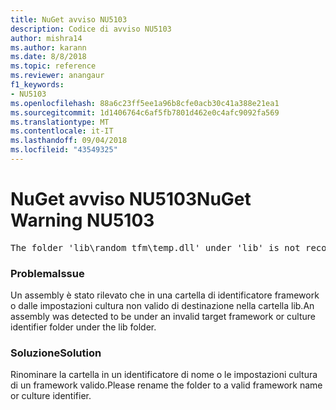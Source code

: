 ```yaml
---
title: NuGet avviso NU5103
description: Codice di avviso NU5103
author: mishra14
ms.author: karann
ms.date: 8/8/2018
ms.topic: reference
ms.reviewer: anangaur
f1_keywords:
- NU5103
ms.openlocfilehash: 88a6c23ff5ee1a96b8cfe0acb30c41a388e21ea1
ms.sourcegitcommit: 1d1406764c6af5fb7801d462e0c4afc9092fa569
ms.translationtype: MT
ms.contentlocale: it-IT
ms.lasthandoff: 09/04/2018
ms.locfileid: "43549325"
---
```

# <a name="nuget-warning-nu5103"></a><span data-ttu-id="9ea86-103">NuGet avviso NU5103</span><span class="sxs-lookup"><span data-stu-id="9ea86-103">NuGet Warning NU5103</span></span>
<pre>The folder 'lib\random_tfm\temp.dll' under 'lib' is not recognized as a valid framework name or a supported culture identifier. Rename it to a valid framework name or culture identifier.</pre>

### <a name="issue"></a><span data-ttu-id="9ea86-104">Problema</span><span class="sxs-lookup"><span data-stu-id="9ea86-104">Issue</span></span>

<span data-ttu-id="9ea86-105">Un assembly è stato rilevato che in una cartella di identificatore framework o dalle impostazioni cultura non valido di destinazione nella cartella lib.</span><span class="sxs-lookup"><span data-stu-id="9ea86-105">An assembly was detected to be under an invalid target framework or culture identifier folder under the lib folder.</span></span>


### <a name="solution"></a><span data-ttu-id="9ea86-106">Soluzione</span><span class="sxs-lookup"><span data-stu-id="9ea86-106">Solution</span></span>

<span data-ttu-id="9ea86-107">Rinominare la cartella in un identificatore di nome o le impostazioni cultura di un framework valido.</span><span class="sxs-lookup"><span data-stu-id="9ea86-107">Please rename the folder to a valid framework name or culture identifier.</span></span>

